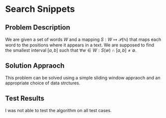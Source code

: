 # Search Snippets

## Problem Description

We are given a set of words $W$ and a mapping $S:W \mapsto \mathcal{P}(\mathbb{N})$ that maps each word to the positions where it appears in a text. We are supposed to find the smallest interval $[a,b]$ such that $\forall w \in W: S(w) \cap [a,b] \neq \emptyset$.

## Solution Appraoch

This problem can be solved using a simple sliding window appraoch and an appropriate choice of data strctures.

## Test Results

I was not able to test the algorithm on all test cases.
